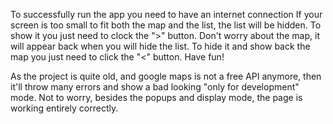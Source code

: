 To successfully run the app you need to have an internet connection
If your screen is too small to fit both the map and the list, the list will be hidden.
To show it you just need to clock the ">" button. Don't worry about the map,
it will appear back when you will hide the list. To hide it and show back the map
you just need to click the "<" button. Have fun!

As the project is quite old, and google maps is not a free API anymore,
then it'll throw many errors and show a bad looking "only for development" mode.
Not to worry, besides the popups and display mode, the page is working entirely correctly.
